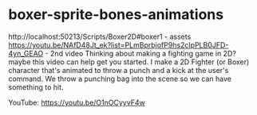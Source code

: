 # boxer-sprite-bones-animations
http://localhost:50213/Scripts/Boxer2D#boxer1 - assets https://youtu.be/NAfD48Jt_ek?list=PLmBprbjofP9hs2cIpPLB0JFD-4yn_GEAO - 2nd video  Thinking about making a fighting game in 2D? maybe this video can help get you started. I make a 2D Fighter (or Boxer) character that's animated to throw a punch and a kick at the user's command. We throw a punching bag into the scene so we can have something to hit.

YouTube:  https://youtu.be/O1nOCyyvF4w
